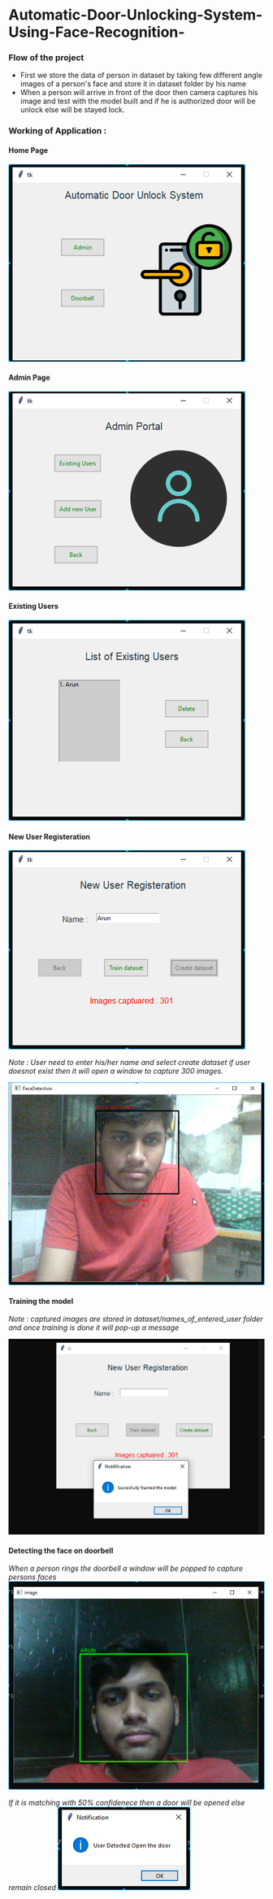 # Automatic-Door-Unlocking-System-Using-Face-Recognition-

### Flow of the project
* First we store the data of person in dataset by taking few different angle images of a person's face and store it in dataset folder by his name
* When a person will arrive in front of the door then camera captures his image and test with the model built and if he is authorized door will be unlock else will be stayed lock.

### Working of Application : 

#### Home Page
![Home Page](Photos_DoorUnlcok/Home.png)

#### Admin Page
![Admin Page](Photos_DoorUnlcok/Admin.png)

#### Existing Users
![Home Page](Photos_DoorUnlcok/ExistingsUsers.png)

#### New User Registeration

![Admin Page](Photos_DoorUnlcok/createimages.png)

*Note : User need to enter his/her name and select create dataset if user doesnot exist then it will open a window to capture 300 images.*


![Admin Page](Photos_DoorUnlcok/get_images.png)

#### Training the model
*Note : captured images are stored in dataset/names_of_entered_user folder and once training is done it will pop-up a message*

![Home Page](Photos_DoorUnlcok/userregisterationpopup.png)

#### Detecting the face on doorbell
*When a person rings the doorbell a window will be popped to capture persons faces*
![Home Page](Photos_DoorUnlcok/FaceDetection.png)

*If it is matching with 50% confidenece then a door will be opened else remain closed*
![Home Page](Photos_DoorUnlcok/FaceDetectednotification.png)
